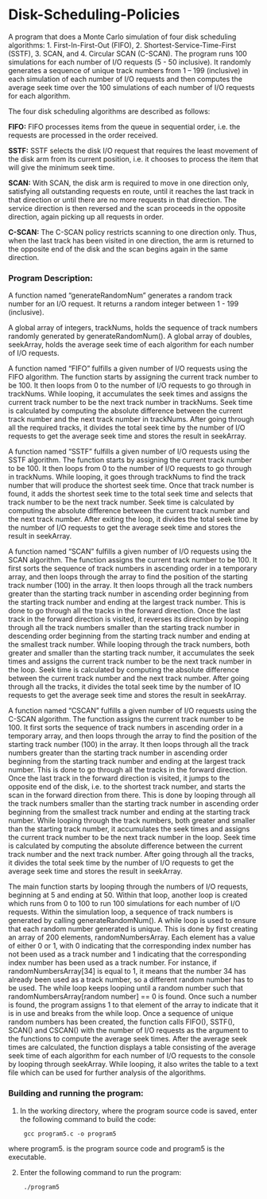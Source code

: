 # Disk-Scheduling-Policies

A program that does a Monte Carlo simulation of four disk scheduling algorithms: 1. First-In-First-Out (FIFO), 2. Shortest-Service-Time-First (SSTF), 3. SCAN, and 4. Circular SCAN (C-SCAN). The program runs 100 simulations for each number of I/O requests (5 - 50 inclusive). It randomly generates a sequence of unique track numbers from 1 – 199 (inclusive) in each simulation of each number of I/O requests and then computes the average seek time over the 100 simulations of each number of I/O requests for each algorithm.

The four disk scheduling algorithms are described as follows:

**FIFO:** FIFO processes items from the queue in sequential order, i.e. the requests are processed in the order received.

**SSTF:** SSTF selects the disk I/O request that requires the least movement of the disk arm from its current position, i.e. it chooses to process the item that will give the minimum seek time.

**SCAN:** With SCAN, the disk arm is required to move in one direction only, satisfying all outstanding requests en route, until it reaches the last track in that direction or until there are no more requests in that direction. The service direction is then reversed and the scan proceeds in the opposite direction, again picking up all requests in order.

**C-SCAN:** The C-SCAN policy restricts scanning to one direction only. Thus, when the last track has been visited in one direction, the arm is returned to the opposite end of the disk and the scan begins again in the same direction.

### Program Description:

A function named “generateRandomNum” generates a random track number for an I/O request. It returns a random integer between 1 - 199 (inclusive).

A global array of integers, trackNums, holds the sequence of track numbers randomly generated by generateRandomNum(). A global array of doubles, seekArray, holds the average seek time of each algorithm for each number of I/O requests.

A function named “FIFO” fulfills a given number of I/O requests using the FIFO algorithm. The function starts by assigning the current track number to be 100. It then loops from 0 to the number of I/O requests to go through in trackNums. While looping, it accumulates the seek times and assigns the current track number to be the next track number in trackNums. Seek time is calculated by computing the absolute difference between the current track number and the next track number in trackNums. After going through all the required tracks, it divides the total seek time by the number of I/O requests to get the average seek time and stores the result in seekArray.

A function named “SSTF” fulfills a given number of I/O requests using the SSTF algorithm. The function starts by assigning the current track number to be 100. It then loops from 0 to the number of I/O requests to go through in trackNums. While looping, it goes through trackNums to find the track number that will produce the shortest seek time. Once that track number is found, it adds the shortest seek time to the total seek time and selects that track number to be the next track number. Seek time is calculated by computing the absolute difference between the current track number and the next track number. After exiting the loop, it divides the total seek time by the number of I/O requests to get the average seek time and stores the result in seekArray.

A function named “SCAN” fulfills a given number of I/O requests using the SCAN algorithm. The function assigns the current track number to be 100. It first sorts the sequence of track numbers in ascending order in a temporary array, and then loops through the array to find the position of the starting track number (100) in the array. It then loops through all the track numbers greater than the starting track number in ascending order beginning from the starting track number and ending at the largest track number. This is done to go through all the tracks in the forward direction. Once the last track in the forward direction is visited, it reverses its direction by looping through all the track numbers smaller than the starting track number in descending order beginning from the starting track number and ending at the smallest track number. While looping through the track numbers, both greater and smaller than the starting track number, it accumulates the seek times and assigns the current track number to be the next track number in the loop. Seek time is calculated by computing the absolute difference between the current track number and the next track number. After going through all the tracks, it divides the total seek time by the number of IO requests to get the average seek time and stores the result in seekArray.

A function named “CSCAN” fulfills a given number of I/O requests using the C-SCAN algorithm. The function assigns the current track number to be 100. It first sorts the sequence of track numbers in ascending order in a temporary array, and then loops through the array to find the position of the starting track number (100) in the array. It then loops through all the track numbers greater than the starting track number in ascending order beginning from the starting track number and ending at the largest track number. This is done to go through all the tracks in the forward direction. Once the last track in the forward direction is visited, it jumps to the opposite end of the disk, i.e. to the shortest track number, and starts the scan in the forward direction from there. This is done by looping through all the track numbers smaller than the starting track number in ascending order beginning from the smallest track number and ending at the starting track number. While looping through the track numbers, both greater and smaller than the starting track number, it accumulates the seek times and assigns the current track number to be the next track number in the loop. Seek time is calculated by computing the absolute difference between the current track number and the next track number. After going through all the tracks, it divides the total seek time by the number of I/O requests to get the average seek time and stores the result in seekArray.

The main function starts by looping through the numbers of I/O requests, beginning at 5 and ending at 50. Within that loop, another loop is created which runs from 0 to 100 to run 100 simulations for each number of I/O requests. Within the simulation loop, a sequence of track numbers is generated by calling generateRandomNum(). A while loop is used to ensure that each random number generated is unique. This is done by first creating an array of 200 elements, randomNumbersArray. Each element has a value of either 0 or 1, with 0 indicating that the corresponding index number has not been used as a track number and 1 indicating that the corresponding index number has been used as a track number. For instance, if randomNumbersArray[34] is equal to 1, it means that the number 34 has already been used as a track number, so a different random number has to be used. The while loop keeps looping until a random number such that randomNumbersArray[random number] == 0 is found. Once such a number is found, the program assigns 1 to that element of the array to indicate that it is in use and breaks from the while loop. Once a sequence of unique random numbers has been created, the function calls FIFO(), SSTF(), SCAN() and CSCAN() with the number of I/O requests as the argument to the functions to compute the average seek times. After the average seek times are calculated, the function displays a table consisting of the average seek time of each algorithm for each number of I/O requests to the console by looping through seekArray. While looping, it also writes the table to a text file which can be used for further analysis of the algorithms.

### Building and running the program:

1. In the working directory, where the program source code is saved, enter the following command to build the code:

        gcc program5.c -o program5

where program5. is the program source code and program5 is the executable.

2. Enter the following command to run the program:

        ./program5
